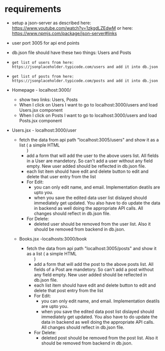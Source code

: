 # requirements
-  setup a json-server as described here: https://www.youtube.com/watch?v=1zkgdLZEdwM or here: https://www.npmjs.com/package/json-server#links
-  user port 3005 for api end points
-  db.json file should have these two things: Users and Posts 
-     get list of users from here: https://jsonplaceholder.typicode.com/users and add it into db.json
-     get list of posts from here: https://jsonplaceholder.typicode.com/posts and add it into db.json
- Homepage - localhost:3000/
  - show two links: Users, Posts
  - When I click on Users I want to go to localhost:3000/users and load Users.jsx component
  - When I click on Posts I want to go to localhost:3000/users and load Posts.jsx component
 
- Users.jsx - localhost:3000/user 
    - fetch the data from api path "localhost:3005/users" and show it as a list ( a simple HTML <ul> )
    - add a form that will add the user to the above users list. All fields in a User are mandetory. So can't add a user without any field empty. New user added should be reflected in db.json file.
    - each list item should have edit and delete button to edit and delete that user entry from the list
    - For Edit:
        - you can only edit name, and email. Implementation deatils are upto you.
        - when you save the edited data user list dislayed should immediately get updated. You also have to do update the data in backend as well doing the appropriate API calls. All changes should reflect in db.json file.
    - For Delete: 
        - deleted user should be removed from the user list. Also it should be removed from backend in db.json.
  
- Books.jsx -localhosts:3000/book
    - fetch the data from api path "localhost:3005/posts" and show it as a list ( a simple HTML <ul> )
    - add a form that will add the post to the above posts list. All fields of a Post are mandetory. So can't add a post without any field empty. New user added should be reflected in db.json file.
    - each list item should have edit and delete button to edit and delete that post entry from the list
    - For Edit:
        - you can only edit name, and email. Implementation deatils are upto you.
        - when you save the edited data post list dislayed should immediately get updated. You also have to do update the data in backend as well doing the appropriate API calls. All changes should reflect in db.json file.
    - For Delete: 
        - deleted post should be removed from the post list. Also it should be removed from backend in db.json.
  
       

